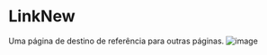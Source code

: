 # LinkNew
Uma página de destino de referência para outras páginas.
![image](https://user-images.githubusercontent.com/108637883/216591223-62f2ab46-ffcc-4500-aa1c-8b9dbdc394d3.png)
